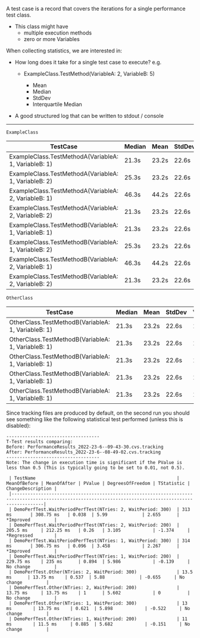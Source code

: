 ﻿A test case is a record that covers the iterations for a single performance test class.

- This class might have
    - multiple execution methods
    - zero or more Variables

When collecting statistics, we are interested in:

- How long does it take for a single test case to execute? e.g.
    - ExampleClass.TestMethod(VariableA: 2, VariableB: 5)

        - Mean
        - Median
        - StdDev
        - Interquartile Median

- A good structured log that can be written to stdout / console

----------------------------------------------------------------

`ExampleClass`

| TestCase                                              | Median | Mean  | StdDev | Variance | Interquartile |
|-------------------------------------------------------|-------|-------|--------|----------|---------------|
| ExampleClass.TestMethodA(VariableA: 1, VariableB: 1)  | 21.3s | 23.2s | 22.6s  | 15.3     | 22.3s         |
| ExampleClass.TestMethodA(VariableA: 1, VariableB: 2)  | 25.3s | 23.2s | 22.6s  | 15.3     | 22.3s         |
| ExampleClass.TestMethodA(VariableA: 2, VariableB: 1)  | 46.3s | 44.2s | 22.6s  | 15.3     | 22.3s         |
| ExampleClass.TestMethodA(VariableA: 2, VariableB: 2)  | 21.3s | 23.2s | 22.6s  | 15.3     | 22.3s         |
| ExampleClass.TestMethodB(VariableA: 1, VariableB: 1)  | 21.3s | 23.2s | 22.6s  | 15.3     | 22.3s         |
| ExampleClass.TestMethodB(VariableA: 1, VariableB: 2)  | 25.3s | 23.2s | 22.6s  | 15.3     | 22.3s         |
| ExampleClass.TestMethodB(VariableA: 2, VariableB: 1)  | 46.3s | 44.2s | 22.6s  | 15.3     | 22.3s         |
| ExampleClass.TestMethodB(VariableA: 2, VariableB: 2)  | 21.3s | 23.2s | 22.6s  | 15.3     | 22.3s         |

`OtherClass`

| TestCase                                            | Median | Mean  | StdDev | Variance | Interquartile |
|-----------------------------------------------------|--------|-------|--------|----------|---------------|
| OtherClass.TestMethodB(VariableA: 1, VariableB: 1)  | 21.3s  | 23.2s | 22.6s  | 15.3     | 22.3s         |
| OtherClass.TestMethodB(VariableA: 1, VariableB: 1)  | 21.3s  | 23.2s | 22.6s  | 15.3     | 22.3s         |   
| OtherClass.TestMethodB(VariableA: 1, VariableB: 1)  | 21.3s  | 23.2s | 22.6s  | 15.3     | 22.3s         |  
| OtherClass.TestMethodB(VariableA: 1, VariableB: 1)  | 21.3s  | 23.2s | 22.6s  | 15.3     | 22.3s         | 
| OtherClass.TestMethodB(VariableA: 1, VariableB: 1)  | 21.3s  | 23.2s | 22.6s  | 15.3     | 22.3s         |


Since tracking files are produced by default, on the second run you should see something like the following statistical test performed (unless this is disabled):

```
-----------------------------------
T-Test results comparing:
Before: PerformanceResults_2022-23-6--09-43-30.cvs.tracking
After: PerformanceResults_2022-23-6--08-49-02.cvs.tracking
-----------------------------------
Note: The change in execution time is significant if the PValue is less than 0.5 (This is typically going to be set to 0.01, not 0.5).

 | TestName                                                     | MeanOfBefore | MeanOfAfter | PValue | DegreesOfFreedom | TStatistic | ChangeDescription |
 |--------------------------------------------------------------------------------------------------------------------------------------------------------|
 | DemoPerfTest.WaitPeriodPerfTest(NTries: 2, WaitPeriod: 300)  | 313 ms       | 308.75 ms   | 0.038  | 5.99             | 2.655      | *Improved         |
 | DemoPerfTest.WaitPeriodPerfTest(NTries: 2, WaitPeriod: 200)  | 205.5 ms     | 212.25 ms   | 0.26   | 3.105            | -1.374     | *Regressed        |
 | DemoPerfTest.WaitPeriodPerfTest(NTries: 1, WaitPeriod: 300)  | 314 ms       | 306.75 ms   | 0.096  | 3.458            | 2.267      | *Improved         |
 | DemoPerfTest.WaitPeriodPerfTest(NTries: 1, WaitPeriod: 200)  | 229.75 ms    | 235 ms      | 0.894  | 5.986            | -0.139     | No change         |
 | DemoPerfTest.Other(NTries: 2, WaitPeriod: 300)               | 13.5 ms      | 13.75 ms    | 0.537  | 5.88             | -0.655     | No change         |
 | DemoPerfTest.Other(NTries: 2, WaitPeriod: 200)               | 13.75 ms     | 13.75 ms    | 1      | 5.602            | 0          | No change         |
 | DemoPerfTest.Other(NTries: 1, WaitPeriod: 300)               | 13 ms        | 13.75 ms    | 0.621  | 5.898            | -0.522     | No change         |
 | DemoPerfTest.Other(NTries: 1, WaitPeriod: 200)               | 11 ms        | 11.5 ms     | 0.885  | 5.682            | -0.151     | No change         |


```